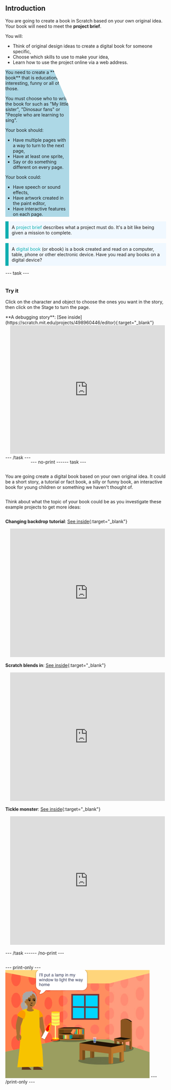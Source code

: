 ## Introduction

You are going to create a book in Scratch based on your own original idea. Your book will need to meet the **project brief**.

You will:
+ Think of original design ideas to create a digital book for someone specific,
+ Choose which skills to use to make your idea,
+ Learn how to use the project online via a web address.

<div class="project-brief">
You need to create a **digital book** that is educational, interesting, funny or all of those. 

You must choose who to write the book for such as "My little sister", "Dinosaur fans" or "People who are learning to sing".  

Your book should:
+ Have multiple pages with a way to turn to the next page,
+ Have at least one sprite,
+ Say or do something different on every page.

Your book could:
+ Have speech or sound effects,
+ Have artwork created in the paint editor,
+ Have interactive features on each page.
</div>

<p style="border-left: solid; border-width:10px; border-color: #0faeb0; background-color: aliceblue; padding: 10px;">
A <span style="color: #0faeb0">project brief</span> describes what a project must do. It's a bit like being given a mission to complete.
</p>

<p style="border-left: solid; border-width:10px; border-color: #0faeb0; background-color: aliceblue; padding: 10px;">
A <span style="color: #0faeb0">digital book</span> (or ebook) is a book created and read on a computer, table, phone or other electronic device. Have you read any books on a digital device?
</p>

--- task ---

<div style="display: flex; flex-wrap: wrap">
<div style="flex-basis: 200px; flex-grow: 1">

### Try it

Click on the character and object to choose the ones you want in the story, then click on the Stage to turn the page.

<div>
**A debugging story**: [See inside](https://scratch.mit.edu/projects/498960446/editor){:target="_blank"}
<div class="scratch-preview" style="margin-left: 15px;">
  <iframe allowtransparency="true" width="485" height="402" src="https://scratch.mit.edu/projects/embed/498960446/?autostart=false" frameborder="0"></iframe>
</div>
</div>
</div>
--- /task ---

--- no-print ---

--- task ---

You are going create a digital book based on your own original idea. It could be a short story, a tutorial or fact book, a silly or funny book, an interactive book for young children or something we haven't thought of.

Think about what the topic of your book could be as you investigate these example projects to get more ideas:

**Changing backdrop tutorial**: [See inside](https://scratch.mit.edu/projects/498966268/editor){:target="_blank"}
<div class="scratch-preview" style="margin-left: 15px;">
  <iframe allowtransparency="true" width="485" height="402" src="https://scratch.mit.edu/projects/embed/498966268/?autostart=false" frameborder="0"></iframe>
</div>

**Scratch blends in**: [See inside](https://scratch.mit.edu/projects/498968472/editor){:target="_blank"}
<div class="scratch-preview" style="margin-left: 15px;">
  <iframe allowtransparency="true" width="485" height="402" src="https://scratch.mit.edu/projects/embed/498968472/?autostart=false" frameborder="0"></iframe>
</div>

**Tickle monster**: [See inside](https://scratch.mit.edu/projects/495865093/editor){:target="_blank"}
<div class="scratch-preview" style="margin-left: 15px;">
  <iframe allowtransparency="true" width="485" height="402" src="https://scratch.mit.edu/projects/embed/495865093/?autostart=false" frameborder="0"></iframe>
</div>

--- /task ---

--- /no-print ---

--- print-only ---
![Complete project](images/showcase_static.png)
--- /print-only ---


<style>
.project-brief {
  width: 200px;
  min-height: 200px;
  -webkit-clip-path: polygon(0 0, 0 100%, 100% 100%, 100% 25%, 75% 0);
  clip-path: polygon(0 0, 0 100%, 100% 100%, 100% 25%, 75% 0);
  background: lightblue;
}
</style>
